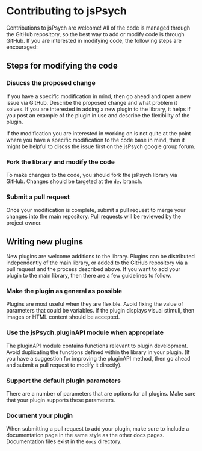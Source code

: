 # Contributing to jsPsych

Contributions to jsPsych are welcome! All of the code is managed through the GitHub repository, so the best way to add or modify code is through GitHub. If you are interested in modifying code, the following steps are encouraged:

## Steps for modifying the code

### Disucss the proposed change

If you have a specific modification in mind, then go ahead and open a new issue via GitHub. Describe the proposed change and what problem it solves. If you are interested in adding a new plugin to the library, it helps if you post an example of the plugin in use and describe the flexibility of the plugin.

If the modification you are interested in working on is not quite at the point where you have a specific modification to the code base in mind, then it might be helpful to discss the issue first on the jsPsych google group forum.

### Fork the library and modify the code

To make changes to the code, you should fork the jsPsych library via GitHub. Changes should be targeted at the `dev` branch.

### Submit a pull request

Once your modification is complete, submit a pull request to merge your changes into the main repository. Pull requests will be reviewed by the project owner.

## Writing new plugins

New plugins are welcome additions to the library. Plugins can be distributed independently of the main library, or added to the GitHub repository via a pull request and the process described above. If you want to add your plugin to the main library, then there are a few guidelines to follow.

### Make the plugin as general as possible

Plugins are most useful when they are flexible. Avoid fixing the value of parameters that could be variables. If the plugin displays visual stimuli, then images or HTML content should be accepted. 

### Use the jsPsych.pluginAPI module when appropriate

The pluginAPI module contains functions relevant to plugin development. Avoid duplicating the functions defined within the library in your plugin. (If you have a suggestion for improving the pluginAPI method, then go ahead and submit a pull request to modify it directly).

### Support the default plugin parameters

There are a number of parameters that are options for all plugins. Make sure that your plugin supports these parameters.

### Document your plugin

When submitting a pull request to add your plugin, make sure to include a documentation page in the same style as the other docs pages. Documentation files exist in the `docs` directory.

